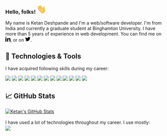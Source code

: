 ### Hello, folks! <img src="https://raw.githubusercontent.com/ketansdeshpande/ketansdeshpande/main/wave.gif" width="30px">

My name is Ketan Deshpande and I'm a web/software developer. I'm from India and currently a graduate student at Binghamton University. I have more than 5 years of experience in web development. You can find me on [![LinkedIn][1.1]][1], or on [![Twitter][1.2]][2].


<!-- Icons -->

[1.1]: https://raw.githubusercontent.com/ketansdeshpande/ketansdeshpande/main/iconmonstr-linkedin-1-16.png (LinkedIn)
[1.2]: https://raw.githubusercontent.com/ketansdeshpande/ketansdeshpande/main/iconmonstr-twitter-1-16.png (twitter)

<!-- Links to your social media accounts -->

[1]: https://www.linkedin.com/in/ketan-d
[2]: https://twitter.com/de_ketan

## 🔧 Technologies & Tools

I have acquired following skills during my career:  

![](https://img.shields.io/badge/Web-HTML-informational?style=flat&logo=html5&logoColor=E34F26&color=2bbc8a)
![](https://img.shields.io/badge/Web-CSS-informational?style=flat&logo=css3&logoColor=1572B6&color=2bbc8a)
![](https://img.shields.io/badge/Code-JavaScript-informational?style=flat&logo=javascript&logoColor=F7DF1E&color=2bbc8a)
![](https://img.shields.io/badge/Code-jQuery-informational?style=flat&logo=jquery&logoColor=0769AD&color=2bbc8a)
![](https://img.shields.io/badge/Code-React-informational?style=flat&logo=react&logoColor=61DAFB&color=2bbc8a)
![](https://img.shields.io/badge/Code-AngularJS-informational?style=flat&logo=angularjs&logoColor=DD0031&color=2bbc8a)
![](https://img.shields.io/badge/Code-PHP-informational?style=flat&logo=php&logoColor=777BB4&color=2bbc8a)
![](https://img.shields.io/badge/Code-Java-informational?style=flat&logo=java&logoColor=007396&color=2bbc8a)
![](https://img.shields.io/badge/Code-Python-informational?style=flat&logo=python&logoColor=3776AB&color=2bbc8a)
![](https://img.shields.io/badge/Tools-Git-informational?style=flat&logo=git&logoColor=F05032&color=2bbc8a)
![](https://img.shields.io/badge/Tools-npm-informational?style=flat&logo=npm&logoColor=CB3837&color=2bbc8a)
![](https://img.shields.io/badge/Tools-Docker-informational?style=flat&logo=docker&logoColor=2496ED&color=2bbc8a)
![](https://img.shields.io/badge/Tools-Kubernetes-informational?style=flat&logo=kubernetes&logoColor=326CE5&color=2bbc8a)

## &#x1f4c8; GitHub Stats
<a href="https://github.com/KetanSDeshpande/KetanSDeshpande">
  <img align="center" src="https://github-readme-stats.vercel.app/api?username=KetanSDeshpande&show_icons=true&line_height=27&count_private=true&title_color=ffffff&text_color=c9cacc&icon_color=2bbc8a&bg_color=1d1f21" alt="Ketan's GitHub Stats" />
</a>
<br /><br />
I have used a lot of technologies throughout my career. I use mostly:<br />
<a href="https://github.com/KetanSDeshpande/KetanSDeshpande">
  <img align="center" src="https://github-readme-stats.vercel.app/api/top-langs/?username=KetanSDeshpande&hide=php&title_color=ffffff&text_color=c9cacc&icon_color=2bbc8a&bg_color=1d1f21" />
</a>


<!--
Sources:
https://iconmonstr.com/
https://shields.io/
https://simpleicons.org/
https://img.shields.io/badge/<heading for the badge - string>-<technology name - string>-informational?style=flat&logo=<logo name from simpleicons.org>&logoColor=white&color=2bbc8a
https://github.com/anuraghazra/github-readme-stats
https://github.com/MartinHeinz/MartinHeinz
-->
